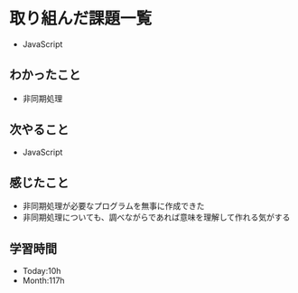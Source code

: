 # 取り組んだ課題一覧
- JavaScript
## わかったこと
- 非同期処理
## 次やること
- JavaScript
## 感じたこと
- 非同期処理が必要なプログラムを無事に作成できた
- 非同期処理についても、調べながらであれば意味を理解して作れる気がする
## 学習時間
- Today:10h
- Month:117h
